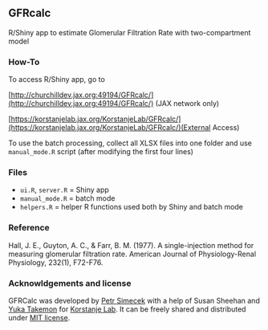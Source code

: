 ## GFRcalc

R/Shiny app to estimate Glomerular Filtration Rate with two-compartment model 

### How-To

To access R/Shiny app, go to 

[http://churchilldev.jax.org:49194/GFRcalc/](http://churchilldev.jax.org:49194/GFRcalc/)
(JAX network only)

[https://korstanjelab.jax.org/KorstanjeLab/GFRcalc/](https://korstanjelab.jax.org/KorstanjeLab/GFRcalc/)(External Access)

To use the batch processing, collect all XLSX files into one folder and use `manual_mode.R` script (after modifying the first four lines)

### Files

* `ui.R`, `server.R` = Shiny app
* `manual_mode.R` = batch mode
* `helpers.R` = helper R functions used both by Shiny and batch mode

### Reference

Hall, J. E., Guyton, A. C., & Farr, B. M. (1977). A single-injection method for measuring glomerular filtration rate. American Journal of Physiology-Renal Physiology, 232(1), F72-F76.

### Acknowldgements and license

GFRCalc was developed by [Petr Simecek](https://github.com/simecek) with a help of Susan Sheehan and [Yuka Takemon](https://github.com/ytakemon) for [Korstanje Lab](https://www.jax.org/research-and-faculty/research-labs/the-korstanje-lab). It can be freely shared and distributed under [MIT license](LICENSE).
